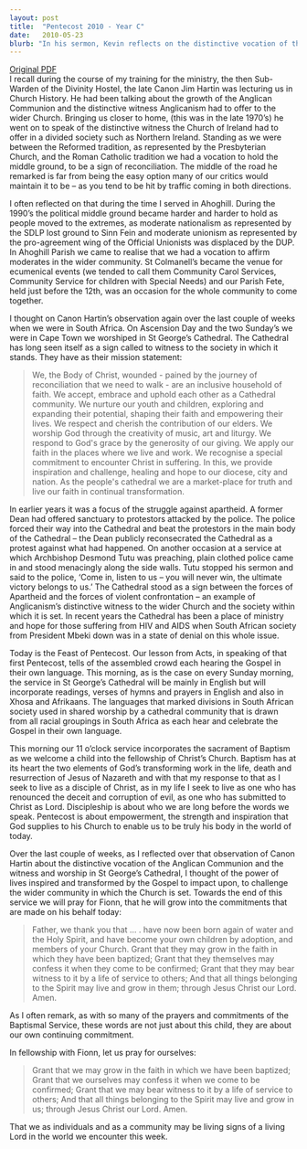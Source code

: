 ```yaml
---
layout: post
title:  "Pentecost 2010 - Year C"
date:   2010-05-23
blurb: "In his sermon, Kevin reflects on the distinctive vocation of the Anglican Communion and the witness and worship in St George’s Cathedral. He talks about the power of lives inspired and transformed by the Gospel to impact upon, to challenge the wider community in which the Church is set. The sermon also incorporates the sacrament of Baptism and the importance of discipleship."
---
```

[Original PDF](/assets/pdf/pentecost2010.pdf)    
I recall during the course of my training for the ministry, the then Sub-Warden of the Divinity Hostel, the late Canon Jim Hartin was lecturing us in Church History. He had been talking about the growth of the Anglican Communion and the distinctive witness Anglicanism had to offer to the wider Church. Bringing us closer to home, (this was in the late 1970’s) he went on to speak of the distinctive witness the Church of Ireland had to offer in a divided society such as Northern Ireland. Standing as we were between the Reformed tradition, as represented by the Presbyterian Church, and the Roman Catholic tradition we had a vocation to hold the middle ground, to be a sign of reconciliation. The middle of the road he remarked is far from being the easy option many of our critics would maintain it to be – as you tend to be hit by traffic coming in both directions.

I often reflected on that during the time I served in Ahoghill. During the 1990’s the political middle ground became harder and harder to hold as people moved to the extremes, as moderate nationalism as represented by the SDLP lost ground to Sinn Fein and moderate unionism as represented by the pro-agreement wing of the Official Unionists was displaced by the DUP. In Ahoghill Parish we came to realise that we had a vocation to affirm moderates in the wider community. St Colmanell’s became the venue for ecumenical events (we tended to call them Community Carol Services, Community Service for children with Special Needs) and our Parish Fete, held just before the 12th, was an occasion for the whole community to come together.

I thought on Canon Hartin’s observation again over the last couple of weeks when we were in South Africa. On Ascension Day and the two Sunday’s we were in Cape Town we worshiped in St George’s Cathedral. The Cathedral has long seen itself as a sign called to witness to the society in which it stands. They have as their mission statement:

> We, the Body of Christ, wounded - pained by the journey of reconciliation that we need to walk - are an inclusive household of faith.
> We accept, embrace and uphold each other as a Cathedral community.
> We nurture our youth and children, exploring and expanding their potential, shaping their faith and empowering their lives. We respect and cherish the contribution of our elders.
> We worship God through the creativity of music, art and liturgy.
> We respond to God's grace by the generosity of our giving.
> We apply our faith in the places where we live and work.
> We recognise a special commitment to encounter Christ in suffering.
> In this, we provide inspiration and challenge, healing and hope to our diocese, city and nation.
> As the people's cathedral we are a market-place for truth and live our faith in continual transformation.

In earlier years it was a focus of the struggle against apartheid. A former Dean had offered sanctuary to protestors attacked by the police. The police forced their way into the Cathedral and beat the protestors in the main body of the Cathedral – the Dean publicly reconsecrated the Cathedral as a protest against what had happened. On another occasion at a service at which Archbishop Desmond Tutu was preaching, plain clothed police came in and stood menacingly along the side walls. Tutu stopped his sermon and said to the police, ‘Come in, listen to us – you will never win, the ultimate victory belongs to us.’ The Cathedral stood as a sign between the forces of Apartheid and the forces of violent confrontation – an example of Anglicanism’s distinctive witness to the wider Church and the society within which it is set. In recent years the Cathedral has been a place of ministry and hope for those suffering from HIV and AIDS when South African society from President Mbeki down was in a state of denial on this whole issue.

Today is the Feast of Pentecost. Our lesson from Acts, in speaking of that first Pentecost, tells of the assembled crowd each hearing the Gospel in their own language. This morning, as is the case on every Sunday morning, the service in St George’s Cathedral will be mainly in English but will incorporate readings, verses of hymns and prayers in English and also in Xhosa and Afrikaans. The languages that marked divisions in South African society used in shared worship by a cathedral community that is drawn from all racial groupings in South Africa as each hear and celebrate the Gospel in their own language.

This morning our 11 o’clock service incorporates the sacrament of Baptism as we welcome a child into the fellowship of Christ’s Church. Baptism has at its heart the two elements of God’s transforming work in the life, death and resurrection of Jesus of Nazareth and with that my response to that as I seek to live as a disciple of Christ, as in my life I seek to live as one who has renounced the deceit and corruption of evil, as one who has submitted to Christ as Lord. Discipleship is about who we are long before the words we speak. Pentecost is about empowerment, the strength and inspiration that God supplies to his Church to enable us to be truly his body in the world of today.

Over the last couple of weeks, as I reflected over that observation of Canon Hartin about the distinctive vocation of the Anglican Communion and the witness and worship in St George’s Cathedral, I thought of the power of lives inspired and transformed by the Gospel to impact upon, to challenge the wider community in which the Church is set. Towards the end of this service we will pray for Fionn, that he will grow into the commitments that are made on his behalf today:

> Father, we thank you that … . have now been born again of water and the Holy Spirit, and have become your own children by adoption, and members of your Church.
> Grant that they may grow in the faith in which they have been baptized;
> Grant that they themselves may confess it when they come to be confirmed;
> Grant that they may bear witness to it by a life of service to others;
> And that all things belonging to the Spirit may live and grow in them;
> through Jesus Christ our Lord. Amen.

As I often remark, as with so many of the prayers and commitments of the Baptismal Service, these words are not just about this child, they are about our own continuing commitment.

In fellowship with Fionn, let us pray for ourselves:

> Grant that we may grow in the faith in which we have been baptized;
> Grant that we ourselves may confess it when we come to be confirmed;
> Grant that we may bear witness to it by a life of service to others;
> And that all things belonging to the Spirit may live and grow in us;
> through Jesus Christ our Lord. Amen.

That we as individuals and as a community may be living signs of a living Lord in the world we encounter this week.
